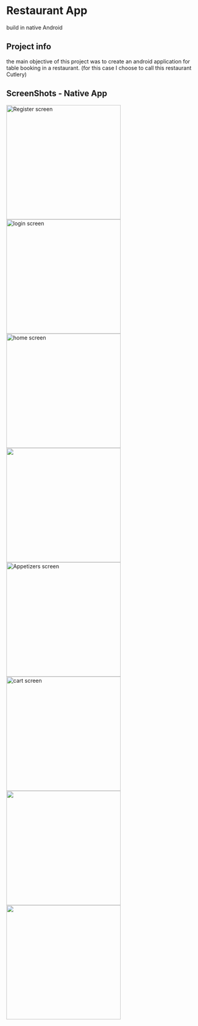 # Restaurant App
 build in native Android
 
## Project info
 the main objective of this project was to create an android application for table booking in a restaurant.
 (for this case I choose to call this restaurant Cutlery)

## ScreenShots - Native App
<img src="https://github.com/Madinee/Cutlery/blob/master/screenshots/1.jpeg" width="300" title="Register screen">

<img src="https://github.com/Madinee/Cutlery/blob/master/screenshots/2.jpeg" width="300" title="login screen">

<img src="https://github.com/Madinee/Cutlery/blob/master/screenshots/3.jpeg" width="300" title="home screen">

<img src="https://github.com/Madinee/Cutlery/blob/master/screenshots/4.jpeg" width="300" >

<img src="https://github.com/Madinee/Cutlery/blob/master/screenshots/5.jpeg" width="300" title="Appetizers screen">

<img src="https://github.com/Madinee/Cutlery/blob/master/screenshots/6.jpeg" width="300" title="cart screen">

<img src="https://github.com/Madinee/Cutlery/blob/master/screenshots/7.jpeg" width="300" >

<img src="https://github.com/Madinee/Cutlery/blob/master/screenshots/8.jpeg" width="300" >


